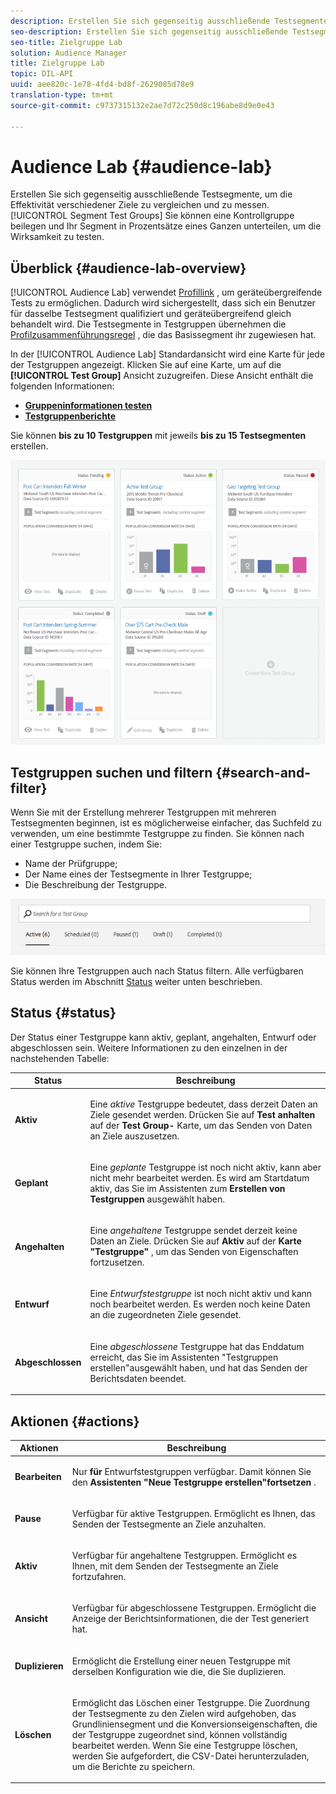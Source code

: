 ```yaml
---
description: Erstellen Sie sich gegenseitig ausschließende Testsegmente in Segmenttestgruppen, um die Effektivität verschiedener Ziele zu vergleichen und zu messen. Sie können eine Kontrollgruppe beilegen und Ihr Segment in Prozentsätze eines Ganzen unterteilen, um die Wirksamkeit zu testen.
seo-description: Erstellen Sie sich gegenseitig ausschließende Testsegmente in Segmenttestgruppen, um die Effektivität verschiedener Ziele zu vergleichen und zu messen. Sie können eine Kontrollgruppe beilegen und Ihr Segment in Prozentsätze eines Ganzen unterteilen, um die Wirksamkeit zu testen.
seo-title: Zielgruppe Lab
solution: Audience Manager
title: Zielgruppe Lab
topic: DIL-API
uuid: aee820c-1e78-4fd4-bd8f-2629085d78e9
translation-type: tm+mt
source-git-commit: c9737315132e2ae7d72c250d8c196abe8d9e0e43

---
```



#  Audience Lab {#audience-lab}

Erstellen Sie sich gegenseitig ausschließende Testsegmente, um die Effektivität verschiedener Ziele zu vergleichen und zu messen. [!UICONTROL Segment Test Groups] Sie können eine Kontrollgruppe beilegen und Ihr Segment in Prozentsätze eines Ganzen unterteilen, um die Wirksamkeit zu testen.

## Überblick {#audience-lab-overview}

[!UICONTROL Audience Lab] verwendet [Profillink](../../features/profile-merge-rules/merge-rules-overview.md) , um geräteübergreifende Tests zu ermöglichen. Dadurch wird sichergestellt, dass sich ein Benutzer für dasselbe Testsegment qualifiziert und geräteübergreifend gleich behandelt wird. Die Testsegmente in Testgruppen übernehmen die [Profilzusammenführungsregel](../../features/profile-merge-rules/merge-rules-dashboard.md) , die das Basissegment ihr zugewiesen hat.

In der [!UICONTROL Audience Lab] Standardansicht wird eine Karte für jede der Testgruppen angezeigt. Klicken Sie auf eine Karte, um auf die **[!UICONTROL Test Group]** Ansicht zuzugreifen. Diese Ansicht enthält die folgenden Informationen:

* **[Gruppeninformationen testen](../../features/audience-lab/audience-lab-information-view.md)**
* **[Testgruppenberichte](../../features/audience-lab/audience-lab-reporting-view.md)**

Sie können **bis zu 10 Testgruppen** mit jeweils **bis zu 15 Testsegmenten** erstellen.

![](assets/test-groups-view.PNG)

## Testgruppen suchen und filtern {#search-and-filter}

Wenn Sie mit der Erstellung mehrerer Testgruppen mit mehreren Testsegmenten beginnen, ist es möglicherweise einfacher, das Suchfeld zu verwenden, um eine bestimmte Testgruppe zu finden. Sie können nach einer Testgruppe suchen, indem Sie:

* Name der Prüfgruppe;
* Der Name eines der Testsegmente in Ihrer Testgruppe;
* Die Beschreibung der Testgruppe.

![](assets/search_and_filter_audience_lab.png)

Sie können Ihre Testgruppen auch nach Status filtern. Alle verfügbaren Status werden im Abschnitt [Status](../../features/audience-lab/audience-lab.md#status) weiter unten beschrieben.

## Status {#status}

Der Status einer Testgruppe kann aktiv, geplant, angehalten, Entwurf oder abgeschlossen sein. Weitere Informationen zu den einzelnen in der nachstehenden Tabelle:

<table id="table_7A0388BA02E045AC971C06A22DAC2C63"> 
 <thead> 
  <tr> 
   <th colname="col1" class="entry"> Status </th> 
   <th colname="col2" class="entry"> Beschreibung </th> 
  </tr> 
 </thead>
 <tbody> 
  <tr> 
   <td colname="col1"> <p> <b><span class="uicontrol"> Aktiv </span></b> </p> </td> 
   <td colname="col2"> <p>Eine <i>aktive</i> Testgruppe bedeutet, dass derzeit Daten an Ziele gesendet werden. Drücken Sie auf <b><span class="uicontrol"> Test anhalten </span></b> auf der <b><span class="uicontrol"> Test Group- </span></b> Karte, um das Senden von Daten an Ziele auszusetzen. </p> </td> 
  </tr> 
  <tr> 
   <td colname="col1"> <p> <b><span class="uicontrol"> Geplant </span></b> </p> </td> 
   <td colname="col2"> <p>Eine <i>geplante</i> Testgruppe ist noch nicht aktiv, kann aber nicht mehr bearbeitet werden. Es wird am Startdatum aktiv, das Sie im Assistenten zum <b>Erstellen von Testgruppen</b> ausgewählt haben. </p> </td> 
  </tr> 
  <tr> 
   <td colname="col1"> <p> <b><span class="uicontrol"> Angehalten </span></b> </p> </td> 
   <td colname="col2"> <p>Eine <i>angehaltene</i> Testgruppe sendet derzeit keine Daten an Ziele. Drücken Sie auf <b><span class="uicontrol"> Aktiv </span></b> auf der <b><span class="uicontrol"> Karte "Testgruppe" </span></b> , um das Senden von Eigenschaften fortzusetzen. </p> </td> 
  </tr> 
  <tr> 
   <td colname="col1"> <p> <b><span class="uicontrol"> Entwurf </span></b> </p> </td> 
   <td colname="col2"> <p>Eine <i>Entwurfstestgruppe</i> ist noch nicht aktiv und kann noch bearbeitet werden. Es werden noch keine Daten an die zugeordneten Ziele gesendet. </p> </td> 
  </tr> 
  <tr> 
   <td colname="col1"> <p> <b><span class="uicontrol"> Abgeschlossen </span></b> </p> </td> 
   <td colname="col2"> <p>Eine <i>abgeschlossene</i> Testgruppe hat das Enddatum erreicht, das Sie im <b><span class="uicontrol"> </span></b> Assistenten "Testgruppen erstellen"ausgewählt haben, und hat das Senden der Berichtsdaten beendet. </p> </td>
  </tr>
 </tbody>
</table>

## Aktionen {#actions}

<table id="table_481A411E2D2F4FE891595D00E775CF60"> 
 <thead> 
  <tr> 
   <th colname="col1" class="entry"> Aktionen </th> 
   <th colname="col2" class="entry"> Beschreibung </th>
  </tr>
 </thead>
 <tbody> 
  <tr> 
   <td colname="col1"> <p> <b><span class="uicontrol"> Bearbeiten </span></b> </p> </td>
   <td colname="col2"> <p>Nur <b>für</b> Entwurfstestgruppen verfügbar. Damit können Sie den <b><span class="uicontrol"> Assistenten "Neue Testgruppe erstellen"fortsetzen </span></b> . </p> </td>
  </tr>
  <tr> 
   <td colname="col1"> <p> <b><span class="uicontrol"> Pause </span></b> </p> </td>
   <td colname="col2"> <p>Verfügbar für aktive Testgruppen. Ermöglicht es Ihnen, das Senden der Testsegmente an Ziele anzuhalten. </p> </td>
  </tr>
  <tr> 
   <td colname="col1"> <p> <b><span class="uicontrol"> Aktiv </span></b> </p> </td>
   <td colname="col2"> <p>Verfügbar für angehaltene Testgruppen. Ermöglicht es Ihnen, mit dem Senden der Testsegmente an Ziele fortzufahren. </p> </td>
  </tr>
  <tr> 
   <td colname="col1"> <p> <b><span class="uicontrol"> Ansicht </span></b> </p> </td>
   <td colname="col2"> <p>Verfügbar für abgeschlossene Testgruppen. Ermöglicht die Anzeige der Berichtsinformationen, die der Test generiert hat. </p> </td>
  </tr>
  <tr> 
   <td colname="col1"> <p> <b><span class="uicontrol"> Duplizieren </span></b> </p> </td>
   <td colname="col2"> <p>Ermöglicht die Erstellung einer neuen Testgruppe mit derselben Konfiguration wie die, die Sie duplizieren. </p> </td>
  </tr>
  <tr> 
   <td colname="col1"> <p> <b><span class="uicontrol"> Löschen </span></b> </p> </td>
   <td colname="col2"> <p>Ermöglicht das Löschen einer Testgruppe. Die Zuordnung der Testsegmente zu den Zielen wird aufgehoben, das Grundliniensegment und die Konversionseigenschaften, die der Testgruppe zugeordnet sind, können vollständig bearbeitet werden. Wenn Sie eine Testgruppe löschen, werden Sie aufgefordert, die CSV-Datei herunterzuladen, um die Berichte zu speichern. </p> </td>
  </tr>
 </tbody>
</table>